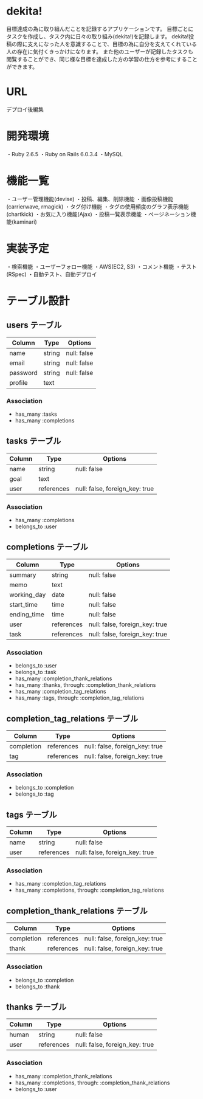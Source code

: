 # dekita!
目標達成の為に取り組んだことを記録するアプリケーションです。
目標ごとにタスクを作成し、タスク内に日々の取り組み(dekita!)を記録します。
dekita!投稿の際に支えになった人を意識することで、目標の為に自分を支えてくれている人の存在に気付くきっかけになります。
また他のユーザーが記録したタスクも閲覧することができ、同じ様な目標を達成した方の学習の仕方を参考にすることができます。

# URL
デプロイ後編集

# 開発環境
・Ruby 2.6.5
・Ruby on Rails 6.0.3.4
・MySQL

# 機能一覧
・ユーザー管理機能(devise)
・投稿、編集、削除機能
・画像投稿機能(carrierwave, rmagick)
・タグ付け機能
・タグの使用頻度のグラフ表示機能(chartkick)
・お気に入り機能(Ajax)
・投稿一覧表示機能
・ページネーション機能(kaminari)

# 実装予定
・検索機能
・ユーザーフォロー機能
・AWS(EC2, S3)
・コメント機能
・テスト(RSpec)
・自動テスト、自動デプロイ

# テーブル設計

## users テーブル

| Column   | Type   | Options     |
| -------- | ------ | ----------- |
| name     | string | null: false |
| email    | string | null: false |
| password | string | null: false |
| profile  | text   |             |

### Association

- has_many :tasks
- has_many :completions

## tasks テーブル

| Column       | Type       | Options                        |
| ------------ | ---------- | ------------------------------ |
| name         | string     | null: false                    |
| goal         | text       |                                |
| user         | references | null: false, foreign_key: true |

### Association

- has_many :completions
- belongs_to :user

## completions テーブル

| Column       | Type       | Options                        |
| ------------ | ---------- | ------------------------------ |
| summary      | string     | null: false                    |
| memo         | text       |                                |
| working_day  | date       | null: false                    |
| start_time   | time       | null: false                    |
| ending_time  | time       | null: false                    |
| user         | references | null: false, foreign_key: true |
| task         | references | null: false, foreign_key: true |

### Association

- belongs_to :user
- belongs_to :task
- has_many :completion_thank_relations
- has_many :thanks, through: :completion_thank_relations
- has_many :completion_tag_relations
- has_many :tags, through: :completion_tag_relations

## completion_tag_relations テーブル

| Column       | Type       | Options                        |
| ------------ | ---------- | ------------------------------ |
| completion   | references | null: false, foreign_key: true |
| tag          | references | null: false, foreign_key: true |

### Association

- belongs_to :completion
- belongs_to :tag

## tags テーブル

| Column       | Type       | Options                        |
| ------------ | ---------- | ------------------------------ |
| name         | string     | null: false                    |
| user         | references | null: false, foreign_key: true |

### Association
- has_many :completion_tag_relations
- has_many :completions, through: :completion_tag_relations

## completion_thank_relations テーブル

| Column     | Type       | Options                        |
| ---------- | ---------- | ------------------------------ |
| completion | references | null: false, foreign_key: true |
| thank      | references | null: false, foreign_key: true |

### Association

- belongs_to :completion
- belongs_to :thank

## thanks テーブル

| Column  | Type       | Options                        |
| ------- | ---------- | ------------------------------ |
| human   | string     | null: false                    |
| user    | references | null: false, foreign_key: true |

### Association

- has_many :completion_thank_relations
- has_many :completions, through: :completion_thank_relations
- belongs_to :user